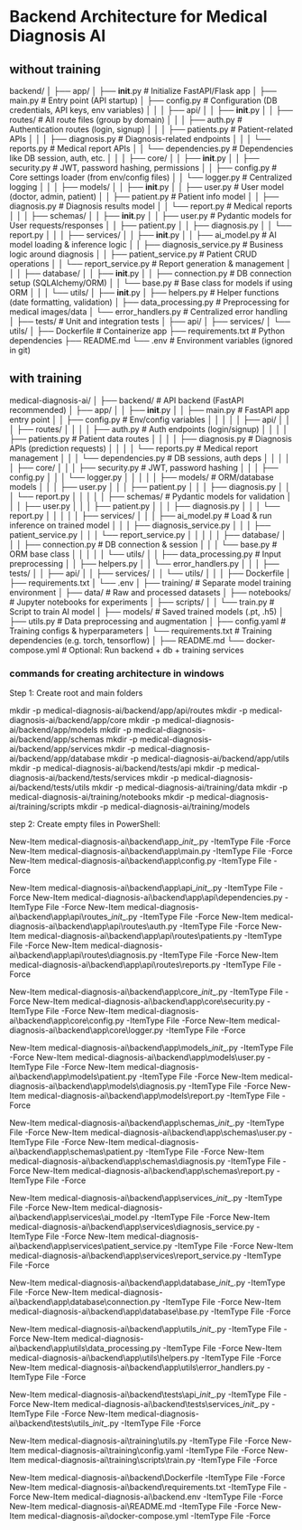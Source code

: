 # Backend Architecture for Medical Diagnosis AI

## without training
  
backend/
│
├── app/
│   ├── __init__.py                 # Initialize FastAPI/Flask app
│   ├── main.py                     # Entry point (API startup)
│   ├── config.py                   # Configuration (DB credentials, API keys, env variables)
│   │
│   ├── api/
│   │   ├── __init__.py
│   │   ├── routes/                 # All route files (group by domain)
│   │   │   ├── auth.py             # Authentication routes (login, signup)
│   │   │   ├── patients.py         # Patient-related APIs
│   │   │   ├── diagnosis.py        # Diagnosis-related endpoints
│   │   │   └── reports.py          # Medical report APIs
│   │   └── dependencies.py         # Dependencies like DB session, auth, etc.
│   │
│   ├── core/
│   │   ├── __init__.py
│   │   ├── security.py             # JWT, password hashing, permissions
│   │   ├── config.py               # Core settings loader (from env/config files)
│   │   └── logger.py               # Centralized logging
│   │
│   ├── models/
│   │   ├── __init__.py
│   │   ├── user.py                 # User model (doctor, admin, patient)
│   │   ├── patient.py              # Patient info model
│   │   ├── diagnosis.py            # Diagnosis results model
│   │   └── report.py               # Medical reports
│   │
│   ├── schemas/
│   │   ├── __init__.py
│   │   ├── user.py                 # Pydantic models for User requests/responses
│   │   ├── patient.py
│   │   ├── diagnosis.py
│   │   └── report.py
│   │
│   ├── services/
│   │   ├── __init__.py
│   │   ├── ai_model.py             # AI model loading & inference logic
│   │   ├── diagnosis_service.py   # Business logic around diagnosis
│   │   ├── patient_service.py     # Patient CRUD operations
│   │   └── report_service.py      # Report generation & management
│   │
│   ├── database/
│   │   ├── __init__.py
│   │   ├── connection.py           # DB connection setup (SQLAlchemy/ORM)
│   │   └── base.py                 # Base class for models if using ORM
│   │
│   └── utils/
│       ├── __init__.py
│       ├── helpers.py              # Helper functions (date formatting, validation)
│       ├── data_processing.py     # Preprocessing for medical images/data
│       └── error_handlers.py      # Centralized error handling
│
├── tests/                         # Unit and integration tests
│   ├── api/
│   ├── services/
│   └── utils/
│
├── Dockerfile                     # Containerize app
├── requirements.txt               # Python dependencies
├── README.md
└── .env                          # Environment variables (ignored in git)

## with training

medical-diagnosis-ai/
│
├── backend/                         # API backend (FastAPI recommended)
│   ├── app/
│   │   ├── __init__.py
│   │   ├── main.py                  # FastAPI app entry point
│   │   ├── config.py               # Env/config variables
│   │   │
│   │   ├── api/
│   │   │   ├── routes/
│   │   │   │   ├── auth.py          # Auth endpoints (login/signup)
│   │   │   │   ├── patients.py      # Patient data routes
│   │   │   │   ├── diagnosis.py     # Diagnosis APIs (prediction requests)
│   │   │   │   └── reports.py       # Medical report management
│   │   │   └── dependencies.py      # DB sessions, auth deps
│   │   │
│   │   ├── core/
│   │   │   ├── security.py          # JWT, password hashing
│   │   │   ├── config.py
│   │   │   └── logger.py
│   │   │
│   │   ├── models/                  # ORM/database models
│   │   │   ├── user.py
│   │   │   ├── patient.py
│   │   │   ├── diagnosis.py
│   │   │   └── report.py
│   │   │
│   │   ├── schemas/                 # Pydantic models for validation
│   │   │   ├── user.py
│   │   │   ├── patient.py
│   │   │   ├── diagnosis.py
│   │   │   └── report.py
│   │   │
│   │   ├── services/
│   │   │   ├── ai_model.py          # Load & run inference on trained model
│   │   │   ├── diagnosis_service.py
│   │   │   ├── patient_service.py
│   │   │   └── report_service.py
│   │   │
│   │   ├── database/
│   │   │   ├── connection.py        # DB connection & session
│   │   │   └── base.py              # ORM base class
│   │   │
│   │   └── utils/
│   │       ├── data_processing.py   # Input preprocessing
│   │       ├── helpers.py
│   │       └── error_handlers.py
│   │
│   ├── tests/
│   │   ├── api/
│   │   ├── services/
│   │   └── utils/
│   │
│   ├── Dockerfile
│   ├── requirements.txt
│   └── .env
│
├── training/                       # Separate model training environment
│   ├── data/                      # Raw and processed datasets
│   ├── notebooks/                 # Jupyter notebooks for experiments
│   ├── scripts/
│   │   └── train.py               # Script to train AI model
│   ├── models/                    # Saved trained models (.pt, .h5)
│   ├── utils.py                   # Data preprocessing and augmentation
│   ├── config.yaml                # Training configs & hyperparameters
│   └── requirements.txt           # Training dependencies (e.g. torch, tensorflow)
│
├── README.md
└── docker-compose.yml             # Optional: Run backend + db + training services


### commands for creating architecture in windows

Step 1: Create root and main folders

mkdir -p medical-diagnosis-ai/backend/app/api/routes
mkdir -p medical-diagnosis-ai/backend/app/core
mkdir -p medical-diagnosis-ai/backend/app/models
mkdir -p medical-diagnosis-ai/backend/app/schemas
mkdir -p medical-diagnosis-ai/backend/app/services
mkdir -p medical-diagnosis-ai/backend/app/database
mkdir -p medical-diagnosis-ai/backend/app/utils
mkdir -p medical-diagnosis-ai/backend/tests/api
mkdir -p medical-diagnosis-ai/backend/tests/services
mkdir -p medical-diagnosis-ai/backend/tests/utils
mkdir -p medical-diagnosis-ai/training/data
mkdir -p medical-diagnosis-ai/training/notebooks
mkdir -p medical-diagnosis-ai/training/scripts
mkdir -p medical-diagnosis-ai/training/models


step 2: Create empty files in PowerShell:


New-Item medical-diagnosis-ai\backend\app\__init__.py -ItemType File -Force
New-Item medical-diagnosis-ai\backend\app\main.py -ItemType File -Force
New-Item medical-diagnosis-ai\backend\app\config.py -ItemType File -Force

New-Item medical-diagnosis-ai\backend\app\api\__init__.py -ItemType File -Force
New-Item medical-diagnosis-ai\backend\app\api\dependencies.py -ItemType File -Force
New-Item medical-diagnosis-ai\backend\app\api\routes\__init__.py -ItemType File -Force
New-Item medical-diagnosis-ai\backend\app\api\routes\auth.py -ItemType File -Force
New-Item medical-diagnosis-ai\backend\app\api\routes\patients.py -ItemType File -Force
New-Item medical-diagnosis-ai\backend\app\api\routes\diagnosis.py -ItemType File -Force
New-Item medical-diagnosis-ai\backend\app\api\routes\reports.py -ItemType File -Force

New-Item medical-diagnosis-ai\backend\app\core\__init__.py -ItemType File -Force
New-Item medical-diagnosis-ai\backend\app\core\security.py -ItemType File -Force
New-Item medical-diagnosis-ai\backend\app\core\config.py -ItemType File -Force
New-Item medical-diagnosis-ai\backend\app\core\logger.py -ItemType File -Force

New-Item medical-diagnosis-ai\backend\app\models\__init__.py -ItemType File -Force
New-Item medical-diagnosis-ai\backend\app\models\user.py -ItemType File -Force
New-Item medical-diagnosis-ai\backend\app\models\patient.py -ItemType File -Force
New-Item medical-diagnosis-ai\backend\app\models\diagnosis.py -ItemType File -Force
New-Item medical-diagnosis-ai\backend\app\models\report.py -ItemType File -Force

New-Item medical-diagnosis-ai\backend\app\schemas\__init__.py -ItemType File -Force
New-Item medical-diagnosis-ai\backend\app\schemas\user.py -ItemType File -Force
New-Item medical-diagnosis-ai\backend\app\schemas\patient.py -ItemType File -Force
New-Item medical-diagnosis-ai\backend\app\schemas\diagnosis.py -ItemType File -Force
New-Item medical-diagnosis-ai\backend\app\schemas\report.py -ItemType File -Force

New-Item medical-diagnosis-ai\backend\app\services\__init__.py -ItemType File -Force
New-Item medical-diagnosis-ai\backend\app\services\ai_model.py -ItemType File -Force
New-Item medical-diagnosis-ai\backend\app\services\diagnosis_service.py -ItemType File -Force
New-Item medical-diagnosis-ai\backend\app\services\patient_service.py -ItemType File -Force
New-Item medical-diagnosis-ai\backend\app\services\report_service.py -ItemType File -Force

New-Item medical-diagnosis-ai\backend\app\database\__init__.py -ItemType File -Force
New-Item medical-diagnosis-ai\backend\app\database\connection.py -ItemType File -Force
New-Item medical-diagnosis-ai\backend\app\database\base.py -ItemType File -Force

New-Item medical-diagnosis-ai\backend\app\utils\__init__.py -ItemType File -Force
New-Item medical-diagnosis-ai\backend\app\utils\data_processing.py -ItemType File -Force
New-Item medical-diagnosis-ai\backend\app\utils\helpers.py -ItemType File -Force
New-Item medical-diagnosis-ai\backend\app\utils\error_handlers.py -ItemType File -Force

New-Item medical-diagnosis-ai\backend\tests\api\__init__.py -ItemType File -Force
New-Item medical-diagnosis-ai\backend\tests\services\__init__.py -ItemType File -Force
New-Item medical-diagnosis-ai\backend\tests\utils\__init__.py -ItemType File -Force

New-Item medical-diagnosis-ai\training\utils.py -ItemType File -Force
New-Item medical-diagnosis-ai\training\config.yaml -ItemType File -Force
New-Item medical-diagnosis-ai\training\scripts\train.py -ItemType File -Force

New-Item medical-diagnosis-ai\backend\Dockerfile -ItemType File -Force
New-Item medical-diagnosis-ai\backend\requirements.txt -ItemType File -Force
New-Item medical-diagnosis-ai\backend\.env -ItemType File -Force
New-Item medical-diagnosis-ai\README.md -ItemType File -Force
New-Item medical-diagnosis-ai\docker-compose.yml -ItemType File -Force
